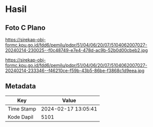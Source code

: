 # Hasil

## Foto C Plano

https://sirekap-obj-formc.kpu.go.id/fdd6/pemilu/pdpr/51/04/06/20/07/5104062007027-20240214-230025--f0c48749-e7e4-478d-ac9b-52b0d00cbeb2.jpg

https://sirekap-obj-formc.kpu.go.id/fdd6/pemilu/pdpr/51/04/06/20/07/5104062007027-20240214-233346--f46210ce-f59b-43b5-86be-f3868c1d9eea.jpg


## Metadata

| Key        | Value               |
| ---------- | ------------------- |
| Time Stamp | 2024-02-17 13:05:41 |
| Kode Dapil | 5101                |




